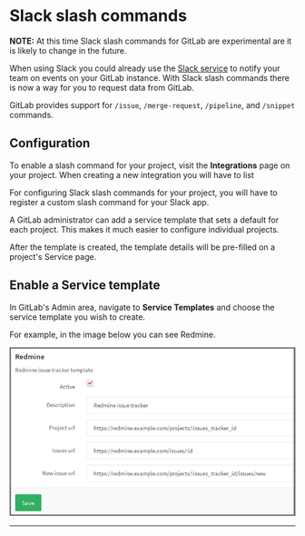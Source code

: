 # Slack slash commands

**NOTE:** At this time Slack slash commands for GitLab are experimental are it is
likely to change in the future.

When using Slack you could already use the [Slack service](slack.md) to
notify your team on events on your GitLab instance. With Slack slash commands there
is now a way for you to request data from GitLab.

GitLab provides support for `/issue`, `/merge-request`, `/pipeline`, and `/snippet`
commands.

## Configuration

To enable a slash command for your project, visit the **Integrations** page on your project.
When creating a new integration you will have to list


For configuring Slack slash commands for your project, you will have to register
a custom slash command for your Slack app.


A GitLab administrator can add a service template that sets a default for each
project. This makes it much easier to configure individual projects.

After the template is created, the template details will be pre-filled on a
project's Service page.

## Enable a Service template

In GitLab's Admin area, navigate to **Service Templates** and choose the
service template you wish to create.

For example, in the image below you can see Redmine.

![Redmine service template](img/services_templates_redmine_example.png)





---


[slack-service-docs]: ./slack
